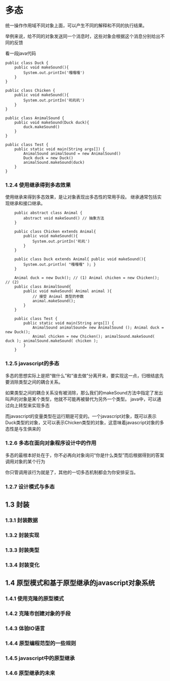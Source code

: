 # 多态

统一操作作用域不同对象上面，可以产生不同的解释和不同的执行结果。

举例来说，给不同的对象发送同一个消息时，这些对象会根据这个消息分别给出不同的反馈

看一段java代码

```
public class Duck {
    public void makeSound(){
        System.out.printIn('嘎嘎嘎')
    }
}

public class Chicken {
    public void makeSound(){
        System.out.printIn('叽叽叽')
    }
}

public class AnimalSound {
    public void makeSound(Duck duck){
        duck.makeSound()
    }
}

public class Test {
    public static void main(String args[]) {
        AnimalSound animalSound = new AnimalSound()
        Duck duck = new Duck()
        animalSound.makeSound(duck)
    }
}
```

### 1.2.4 使用继承得到多态效果

使用继承来得到多态效果，是让对象表现出多态性的常用手段。 继承通常包括实现继承和接口继承。

```
    public abstract class Animal {
        abstract void makeSound() // 抽象方法
    }

    public class Chicken extends Animal{
        public void makeSound(){
            System.out.printIn('叽叽')
        }
    }

    public class Duck extends Animal{ public void makeSound(){
        System.out.println( "嘎嘎嘎" ); }
    }

    Animal duck = new Duck(); // (1) Animal chicken = new Chicken(); // (2)
    public class AnimalSound{
        public void makeSound( Animal animal ){
            // 接受 Animal 类型的参数
            animal.makeSound(); 
        }
    }

    public class Test {
        public static void main(String args[]) {
            AnimalSound animalSound= new AnimalSound (); Animal duck = new Duck();
            Animal chicken = new Chicken(); animalSound.makeSound( duck ); animalSound.makeSound( chicken ); 
        }
    }
```

### 1.2.5 javascript的多态

多态的思想实际上是把“做什么”和“谁去做”分离开来，要实现这一点，归根结底先要消除类型之间的耦合关系。

如果类型之间的耦合关系没有被消除，那么我们的makeSound方法中指定了发出叫声的对象是某个类型，他就不可能再被替代为另外一个类型。 java中，可以通过向上转型来实现多态

而javascript的变量类型在运行期是可变的。一个javascript对象，既可以表示Duck类型的对象，又可以表示Chicken类型的对象，这意味着javascript对象的多态性是与生俱来的

### 1.2.6 多态在面向对象程序设计中的作用

多态的最根本好处在于，你不必再向对象询问“你是什么类型”而后根据得到的答案调用对象的某个行为

你只管调用该行为就是了，其他的一切多态机制都会为你安排妥当。

### 1.2.7 设计模式与多态

## 1.3 封装

### 1.3.1 封装数据

### 1.3.2 封装实现

### 1.3.3 封装类型

### 1.3.4 封装变化

## 1.4 原型模式和基于原型继承的javascript对象系统

### 1.4.1 使用克隆的原型模式

### 1.4.2 克隆市创建对象的手段

### 1.4.3 体验IO语言

### 1.4.4 原型编程范型的一些规则

### 1.4.5 javascript中的原型继承

### 1.4.6 原型继承的未来
